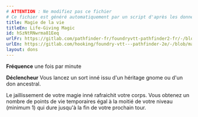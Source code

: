 ```yaml
---
# ATTENTION : Ne modifiez pas ce fichier
# Ce fichier est généré automatiquement par un script d'après les données du module Foundry VTT officiel et de sa traduction
title: Magie de la vie
titleEn: Life-Giving Magic
id: hSzNtRNwrma81Eeq
urlFr: https://gitlab.com/pathfinder-fr/foundryvtt-pathfinder2-fr/-/blob/master/data/feats/hSzNtRNwrma81Eeq.htm
urlEn: https://gitlab.com/hooking/foundry-vtt---pathfinder-2e/-/blob/master/packs/data/feats.db/life-giving-magic.json
layout: dons
---
```

**Fréquence** une fois par minute

**Déclencheur** Vous lancez un sort inné issu d'un héritage gnome ou d'un don ancestral.

Le jaillissement de votre magie inné rafraichit votre corps. Vous obtenez un nombre de points de vie temporaires égal à la moitié de votre niveau (minimum 1) qui dure jusqu'à la fin de votre prochain tour.
